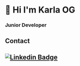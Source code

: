 # 👋 Hi I'm Karla OG 
### Junior Developer 

## Contact 
[![Linkedin Badge](https://img.shields.io/badge/-Karla_Og-blue?style=for-the-badge&logo=linkedin&logoColor=white&link=https://www.linkedin.com/in/karla-og/)](https://www.linkedin.com/in/karla-og/)
---------------------------------------------------------------------------------------------------------------------------------------------------------------------------------



